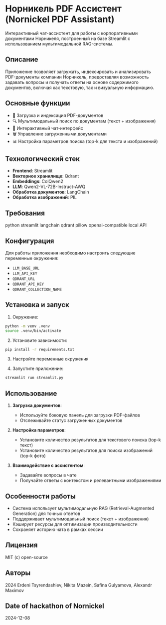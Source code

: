 # Норникель PDF Ассистент (Nornickel PDF Assistant)

Интерактивный чат-ассистент для работы с корпоративными документами Норникеля, построенный на базе Streamlit с использованием мультимодальной RAG-системы.

## Описание

Приложение позволяет загружать, индексировать и анализировать PDF-документы компании Норникель, предоставляя возможность задавать вопросы и получать ответы на основе содержимого документов, включая как текстовую, так и визуальную информацию.

## Основные функции

- 📄 Загрузка и индексация PDF-документов
- 🔍 Мультимодальный поиск по документам (текст + изображения)
- 💬 Интерактивный чат-интерфейс
- 🗑️ Управление загруженными документами
- 📊 Настройка параметров поиска (top-k для текста и изображений)

## Технологический стек

- **Frontend**: Streamlit
- **Векторное хранилище**: Qdrant
- **Embeddings**: ColQwen2
- **LLM**: Qwen2-VL-72B-Instruct-AWQ
- **Обработка документов**: LangChain
- **Обработка изображений**: PIL

## Требования

python
streamlit
langchain
qdrant
pillow
openai-compatible local API


## Конфигурация

Для работы приложения необходимо настроить следующие переменные окружения:

- `LLM_BASE_URL`
- `LLM_API_KEY`
- `QDRANT_URL`
- `QDRANT_API_KEY`
- `QDRANT_COLLECTION_NAME`

## Установка и запуск

1. Окружение:

```bash
python -m venv .venv
source .venv/bin/activate
```


2. Установите зависимости:

```bash
pip install -r requirements.txt
```

3. Настройте переменные окружения

4. Запустите приложение:

```bash
streamlit run streamlit.py
```


## Использование

1. **Загрузка документов**:
   - Используйте боковую панель для загрузки PDF-файлов
   - Отслеживайте статус загруженных документов

2. **Настройка параметров**:
   - Установите количество результатов для текстового поиска (top-k текст)
   - Установите количество результатов для поиска изображений (top-k фото)

3. **Взаимодействие с ассистентом**:
   - Задавайте вопросы в чате
   - Получайте ответы с контекстом и релевантными изображениями

## Особенности работы

- Система использует мультимодальную RAG (Retrieval-Augmented Generation) для точных ответов
- Поддерживает мультимодальный поиск (текст + изображения)
- Кэширует ресурсы для оптимизации производительности
- Сохраняет историю чата в рамках сессии

## Лицензия

MIT (c) open-source

## Авторы

2024 Erdeni Tsyrendashiev, Nikita Mazein, Safina Gulyamova, Alexandr Maximov

## Date of hackathon of Nornickel

2024-12-08